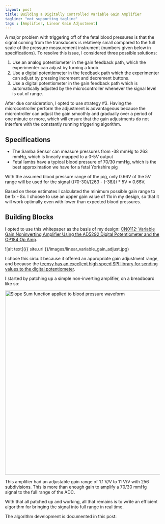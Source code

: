```yaml
---
layout: post
title: Building a Digitally Controlled Variable Gain Amplifier
tagline: "not supporting tagline"
tags : [Amplifier, Linear Gain Adjustment]
---
```


A major problem with triggering off of the fetal blood pressures is that the signal coming from the transducers is relatively small compared to the full scale of the pressure measurement instrument (numbers given below in specifications). To resolve this issue, I considered three possible solutions:

1. Use an analog potentiometer in the gain feedback path, which the experimenter can adjust by turning a knob.
2. Use a digital potentiometer in the feedback path which the experimenter can adjust by pressing increment and decrement buttons.
3. Use a digital potentiometer in the gain feedback path which is automatically adjusted by the microcontroller whenever the signal level is out of range.

After due consideration, I opted to use strategy #3. Having the microcontroller perform the adjustment is advantageous because the microntroller can adjust the gain smoothly and gradually over a period of one minute or more, which will ensure that the gain adjustments do not interfere with the constantly running triggering algorithm.

## Specifications

* The Samba Sensor can measure pressures from -38 mmHg to 263 mmHg, which is linearly mapped to a 0-5V output
* Fetal lambs have a typical blood pressure of 70/30 mmHg, which is the best approximation we have for a fetal Yorkshire pig

With the assumed blood pressure range of the pig, only 0.66V of the 5V range will be used for the signal ((70-30)/(263 - (-38))) * 5V = 0.66V. 

Based on these estimates I calculated the minimum possible gain range to be 1x - 8x. I choose to use an upper gain value of 11x in my design, so that it will work optimally even with lower than expected blood pressures.

## Building Blocks

I opted to use this whitepaper as the basis of my design: [CN0112: Variable Gain Noninverting Amplifier Using the AD5292 Digital Potentiometer and the OP184 Op Amp](http://www.analog.com/en/circuits-from-the-lab/cn0112/vc.html).

![alt text]({{ site.url }}/images/linear_variable_gain_adjust.jpg)

I chose this circuit because it offered an appropriate gain adjustment range, and because the [teensy has an excellent high speed SPI library for sending values to the digital potentiometer](https://www.pjrc.com/teensy/td_libs_SPI.html).

I started by patching up a simple non-inverting amplifier, on a breadboard like so:

<img src="{{ site.url }}/images/gain_adjust_amplifier.JPG" alt="Slope Sum function applied to blood pressure waveform" style="width: 600px;"/>

This amplifier had an adjustable gain range of 1.1 V/V to 11 V/V with 256 subdivisions. This is more than enough gain to amplify a 70/30 mmHg signal to the full range of the ADC.

With that all patched up and working, all that remains is to write an efficient algorithm for bringing the signal into full range in real time.

The algorithm development is documented in this post: